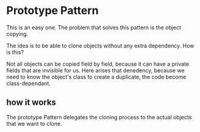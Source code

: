 # Prototype Pattern
This is an easy one. The problem that solves this pattern is the object copying.

The idea is to be able to clone objects without any extra dependency. How is this?

Not all objects can be copied field by field, because it can have a private fields that are invisible for us. Here arises that denedency, because we need to know the object's class to create a duplicate, the code become class-dependant.

## how it works

The prototype Pattern delegates the cloning process to the actual objects that we want to clone. 